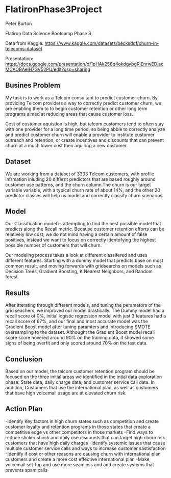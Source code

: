 # FlatironPhase3Project

Peter Burton

Flatiron Data Science Bootcamp Phase 3

Data from Kaggle: https://www.kaggle.com/datasets/becksddf/churn-in-telecoms-dataset

Presentation: https://docs.google.com/presentation/d/1pHAk258q4okdgybgRiEnrwEDiacMCAOBAelH7GV52PU/edit?usp=sharing

## Busines Problem

My task is to work as a  Telcom consultant to predict customer churn. By providing Telcom providers a way to correctly predict customer churn, we are enabling them to to begin customer retention or other long term programs aimed at reducing areas that cause customer loss. 

Cost of customer aquistion is high, but telcom customers tend to often stay with one provider for a long time period, so being abble to correctly analyze and predict customer churn will enable a provider to institute customer outreach and retention, or create incentives and discounts that can prevent churn at a much lower cost then aquiring a new customer. 

## Dataset

We are working from a dataset of 3333 Telcom customers, with profile infrmation inluding 20 differnt predictors that are based roughly around customer use patterns, and the churn column.The churn is our target variable variable, with a typical churn rate of about 14%,  and the other 20 predictor classes will help us model and correctly classify churn scenarios. 

## Model

Our Classification model is attempting to find the best possible model that predicts along the Recall metric. Because customer retention efforts can be relatively low cost, we do not mind having a certain amount of false positives, instead we want to focus on correctly identofying the highest possible number of customers that will churn. 

Our modeling process takes a look at different classifered and uses different features. Starting with a dummy model that predicts base on most common result, and moving forwards with gridsearchs on models such as Decision Trees, Gradient Boosting, K Nearest Neighbors, and Random forest. 


## Results

After itterating through different models, and tuning the perametors of the grid seachers, we improved our model drastically. The Dummy model had a recall score of 0%, initial logistic regression model with just 3 features had a recall score of 67%, and  our final and most accurate model was the Gradient Boost model after tuning paramters and introducing SMOTE oversampling to the dataset. Althought the Gradient Boost model recall score score hovered around 90% on the training data, it showed some signs of being overfit and only scored around 70% on the test data. 


## Conclusion

Based on our model, the telcom customer retention program should be focused on the three initial areas we identified in the intial data exploration phase: State data, daily charge data, and customer service call data. In addition, Customers that use the international plan, as well as customers that have high voicemail usage are at elevated churn risk. 

## Action Plan

-Identify Key factors in high churn states such as competition and create customer loyalty and retention programs in those states that create a competitive edge vs other competitors in those markets
-Find ways to reduce sticker shock and daily use discounts that can target high churn risk customers that have high daily charges
-Identify systemic issues that cause multiple customer service calls and ways to increase customer sastisfaction
-Identify if cost or other reasons are causing churn with international plan customers and create a more cost effective international plan
-Make voicemail set-tup and use more seamless and and create systems that prevents spam calls 
